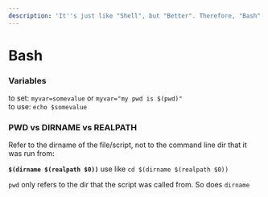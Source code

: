 ```yaml
---
description: 'It''s just like "Shell", but "Better". Therefore, "Bash".'
---
```


# Bash

### **Variables**

to set: `myvar=somevalue` or `myvar="my pwd is $(pwd)"`   
to use: `echo $somevalue`    

### **PWD vs DIRNAME vs REALPATH**

Refer to the dirname of the file/script, not to the command line dir that it was run from:

**`$(dirname $(realpath $0))`**  use like `cd $(dirname $(realpath $0))` 

`pwd` only refers to the dir that the script was called from . So does `dirname` 







